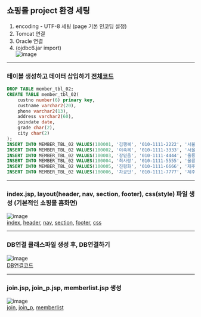 ## 쇼핑몰 project 환경 세팅
1. encoding - UTF-8 세팅 (page 기본 인코딩 설정)
2. Tomcat 연결
3. Oracle 연결
4. (ojdbc6.jar import)    
![image](https://github.com/hwan06/shoppingmall/assets/114748934/3a3ac7d2-d9cc-49bd-af1f-c6a5419ffb96)
---

### 테이블 생성하고 데이터 삽입하기 [전체코드](https://github.com/hwan06/shoppingmall/blob/main/setting/Oracle.sql)
``` sql
DROP TABLE member_tbl_02;
CREATE TABLE member_tbl_02(
	custno number(6) primary key,
	custname varchar2(20),
	phone varchar2(13),
	address varchar2(60),
	joindate date,
	grade char(2),
	city char(2)
);
INSERT INTO MEMBER_TBL_02 VALUES(100001, '김행복', '010-1111-2222', '서울 동대문구 휘경1동', '20151202', 'A', '01');
INSERT INTO MEMBER_TBL_02 VALUES(100002, '이축복', '010-1111-3333', '서울 동대문구 휘경2동', '20151206', 'B', '01');
INSERT INTO MEMBER_TBL_02 VALUES(100003, '장믿음', '010-1111-4444', '울릉군 울릉읍 독도1리', '20151001', 'C', '30');
INSERT INTO MEMBER_TBL_02 VALUES(100004, '최사랑', '010-1111-5555', '울릉군 울릉웁 독도2리', '20151113', 'A', '30');
INSERT INTO MEMBER_TBL_02 VALUES(100005, '진평화', '010-1111-6666', '제주도 제주시 외나무골', '20151225', 'B', '60');
INSERT INTO MEMBER_TBL_02 VALUES(100006, '차공단', '010-1111-7777', '제주도 제주시 감나무골', '20151211', 'C', '60');
```
---
### index.jsp, layout(header, nav, section, footer), css(style) 파일 생성 (기본적인 쇼핑몰 홈화면)
![image](https://github.com/hwan06/shoppingmall/assets/114748934/17eda7bd-05c0-4953-9dff-a58bcb7333c5)   
[index](https://github.com/hwan06/shoppingmall/blob/main/src/main/webapp/index.jsp),
[header](https://github.com/hwan06/shoppingmall/blob/main/src/main/webapp/layout/header.jsp),
[nav](https://github.com/hwan06/shoppingmall/blob/main/src/main/webapp/layout/nav.jsp),
[section](https://github.com/hwan06/shoppingmall/blob/main/src/main/webapp/layout/section.jsp),
[footer](https://github.com/hwan06/shoppingmall/blob/main/src/main/webapp/layout/footer.jsp),
[css](https://github.com/hwan06/shoppingmall/blob/main/src/main/webapp/css/style.css)   

---
### DB연결 클래스파일 생성 후, DB연결하기
![image](https://github.com/hwan06/shoppingmall/assets/114748934/735f0509-9b84-43d5-a73c-9d95e1c0f164)   
[DB연결코드](https://github.com/hwan06/shoppingmall/blob/main/src/main/java/DB/DBconnect.java)

---
### join.jsp, join_p.jsp, memberlist.jsp 생성
![image](https://github.com/hwan06/shoppingmall/assets/114748934/24d6d808-c94f-48f9-b95e-f5187b6f50f0)   
[join](https://github.com/hwan06/shoppingmall/blob/main/src/main/webapp/join.jsp),
[join_p](https://github.com/hwan06/shoppingmall/blob/main/src/main/webapp/join_p.jsp),
[memberlist](https://github.com/hwan06/shoppingmall/blob/main/src/main/webapp/memberlist.jsp)

